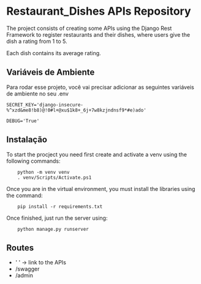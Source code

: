 # Restaurant_Dishes APIs Repository

The project consists of creating some APIs using the Django Rest Framework to register restaurants and their dishes, where users give the dish a rating from 1 to 5.

Each dish contains its average rating.



## Variáveis de Ambiente

Para rodar esse projeto, você vai precisar adicionar as seguintes variáveis de ambiente no seu .env

`SECRET_KEY='django-insecure-%^xzd&me8!b8)@!0#l+@xu$1k8+_6j+7w8kzjndnsf9*#e)ado'`

`DEBUG='True'`


## Instalação

To start the procject you need first create and activate a venv using the following commands:

```
    python -m venv venv
    . venv/Scripts/Activate.ps1
```

Once you are in the virtual environment, you must install the libraries using the command:

```
    pip install -r requirements.txt
```
Once finished, just run the server using:
```
    python manage.py runserver
```

## Routes

- ' ' -> link to the APIs
- /swagger
- /admin